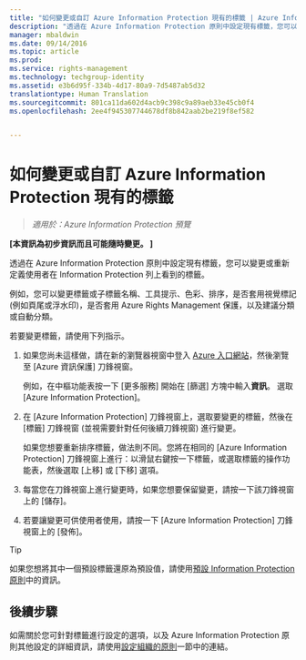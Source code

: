```yaml
---
title: "如何變更或自訂 Azure Information Protection 現有的標籤 | Azure Information Protection"
description: "透過在 Azure Information Protection 原則中設定現有標籤，您可以變更或重新定義使用者在 Information Protection 列上看到的標籤。"
manager: mbaldwin
ms.date: 09/14/2016
ms.topic: article
ms.prod: 
ms.service: rights-management
ms.technology: techgroup-identity
ms.assetid: e3b6d95f-334b-4d17-80a9-7d5487ab5d32
translationtype: Human Translation
ms.sourcegitcommit: 801ca11da602d4acb9c398c9a89aeb33e45cb0f4
ms.openlocfilehash: 2ee4f945307744678df8b842aab2be219f8ef582


---
```


# 如何變更或自訂 Azure Information Protection 現有的標籤

>*適用於：Azure Information Protection 預覽*

**[本資訊為初步資訊而且可能隨時變更。 ]**

透過在 Azure Information Protection 原則中設定現有標籤，您可以變更或重新定義使用者在 Information Protection 列上看到的標籤。

例如，您可以變更標籤或子標籤名稱、工具提示、色彩、排序，是否套用視覺標記 (例如頁尾或浮水印)，是否套用 Azure Rights Management 保護，以及建議分類或自動分類。

若要變更標籤，請使用下列指示。


1. 如果您尚未這樣做，請在新的瀏覽器視窗中登入 [Azure 入口網站](https://portal.azure.com)，然後瀏覽至 [Azure 資訊保護] 刀鋒視窗。 
    
    例如，在中樞功能表按一下 [更多服務] 開始在 [篩選] 方塊中輸入**資訊**。 選取 [Azure Information Protection]。

2. 在 [Azure Information Protection] 刀鋒視窗上，選取要變更的標籤，然後在 [標籤] 刀鋒視窗 (並視需要針對任何後續刀鋒視窗) 進行變更。

    如果您想要重新排序標籤，做法則不同。您將在相同的 [Azure Information Protection] 刀鋒視窗上進行：以滑鼠右鍵按一下標籤，或選取標籤的操作功能表，然後選取 [上移] 或 [下移] 選項。

3. 每當您在刀鋒視窗上進行變更時，如果您想要保留變更，請按一下該刀鋒視窗上的 [儲存]。

4. 若要讓變更可供使用者使用，請按一下 [Azure Information Protection] 刀鋒視窗上的 [發佈]。

> [!TIP]
>如果您想將其中一個預設標籤還原為預設值，請使用[預設 Information Protection 原則](configure-policy-default.md)中的資訊。

## 後續步驟

如需關於您可針對標籤進行設定的選項，以及 Azure Information Protection 原則其他設定的詳細資訊，請使用[設定組織的原則](configure-policy.md#configuring-your-organization-s-policy)一節中的連結。






<!--HONumber=Sep16_HO3-->


